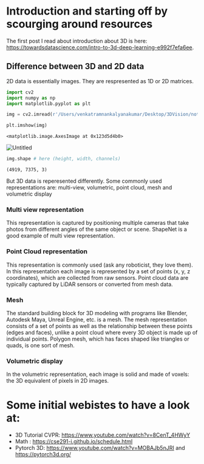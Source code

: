 # Introduction and starting off by scourging around resources

The first post I read about introduction about 3D is here: https://towardsdatascience.com/intro-to-3d-deep-learning-e992f7efa6ee. 

## Difference between 3D and 2D data

2D data is essentially images. They are respresented as 1D or 2D matrices. 


```python
import cv2
import numpy as np
import matplotlib.pyplot as plt
```


```python
img = cv2.imread(r'/Users/venkatramnankalyanakumar/Desktop/3DVision/notebooks/dog.jpg')
```


```python
plt.imshow(img)
```




    <matplotlib.image.AxesImage at 0x123d5d4b0>


<img src="{{site.baseurl | prepend: site.url}}images/output_3_1.png" alt="Untitled" />




```python
img.shape # here (height, width, channels)
```




    (4919, 7375, 3)



But 3D data is reperesented differently. Some commonly used representations are: multi-view, volumetric, point cloud, mesh and volumetric display

### Multi view representation

This representation is captured by positioning multiple cameras that take photos from different angles of the same object or scene. 
ShapeNet is a good example of multi view representation.

### Point Cloud representation

This representation is commonly used (ask any roboticist, they love them). In this representation each image is represented by a set of points (x, y, z coordinates), which are collected from raw sensors. Point cloud data are typically captured by LiDAR sensors or converted from mesh data.

### Mesh

The standard building block for 3D modeling with programs like Blender, Autodesk Maya, Unreal Engine, etc. is a mesh. The mesh representation consists of a set of points as well as the relationship between these points (edges and faces), unlike a point cloud where every 3D object is made up of individual points. Polygon mesh, which has faces shaped like triangles or quads, is one sort of mesh.

### Volumetric display

In the volumetric representation, each image is solid and made of voxels: the 3D equivalent of pixels in 2D images.


# Some initial webistes to have a look at:
- 3D Tutorial CVPR: https://www.youtube.com/watch?v=8CenT_4HWyY
- Math : https://cse291-i.github.io/schedule.html
- Pytorch 3D: https://www.youtube.com/watch?v=MOBAJb5nJRI  and https://pytorch3d.org/


